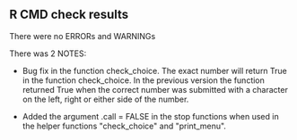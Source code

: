 ## R CMD check results
There were no ERRORs and WARNINGs

There was 2 NOTES:

* Bug fix in the function check_choice.  The exact number will return True in the function check_choice.  In the previous version the function returned True when the correct number   was submitted with a character on the left, right or either side of the number. 

* Added the argument .call = FALSE in the stop functions when used in the helper functions "check_choice" and "print_menu".
